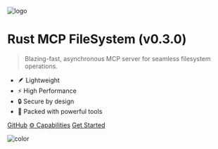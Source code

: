 <!-- _coverpage.md -->

<!-- ![logo](_media/rust-mcp-filesystem.png) -->

![logo](_media/rust-mcp-filesystem.png)

<!-- x-release-please-start-version -->

# Rust MCP FileSystem (v0.3.0)

<!-- x-release-please-end -->

> Blazing-fast, asynchronous MCP server for seamless filesystem operations.

- 🪶 Lightweight
- ⚡ High Performance
- 🔒 Secure by design
- 🔧 Packed with powerful tools

[GitHub](https://github.com/rust-mcp-stack/rust-mcp-filesystem)
[⚙️ Capabilities](capabilities.md)
[Get Started](#rust-mcp-filesystem)

<!-- background color -->

![color](<rgba(0,0,0,0)>)
